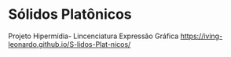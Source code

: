 # Sólidos Platônicos
 Projeto Hipermídia- Lincenciatura Expressão Gráfica
https://iving-leonardo.github.io/S-lidos-Plat-nicos/
